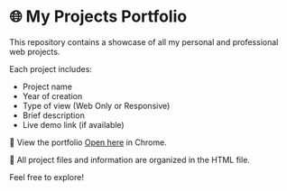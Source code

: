 # 🌐 My Projects Portfolio

This repository contains a showcase of all my personal and professional web projects.

Each project includes:
- Project name
- Year of creation
- Type of view (Web Only or Responsive)
- Brief description
- Live demo link (if available)

🔗 View the portfolio [Open here](https://vijayramesh-portfolio.web.app/) in Chrome.

📁 All project files and information are organized in the HTML file.

Feel free to explore!
